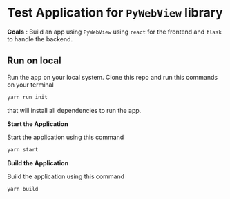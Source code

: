 # Test Application for `PyWebView` library

**Goals** : Build an app using `PyWebView` using `react` for the frontend and `flask`
to handle the backend.

## Run on local

Run the app on your local system. Clone this repo and run this commands on your terminal

```bash
yarn run init
```

that will install all dependencies to run the app.

**Start the Application**

Start the application using this command

```bash
yarn start
```

**Build the Application**

Build the application using this command

```bash
yarn build
```

